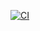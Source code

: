 [![CI](https://github.com/firebears-frc/FB2025/actions/workflows/main.yml/badge.svg)](https://github.com/firebears-frc/FB2025/actions/workflows/main.yml)
